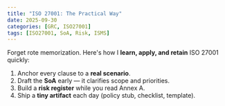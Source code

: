 ```yaml
---
title: "ISO 27001: The Practical Way"
date: 2025-09-30
categories: [GRC, ISO27001]
tags: [ISO27001, SoA, Risk, ISMS]
---
```


Forget rote memorization. Here's how I **learn, apply, and retain** ISO 27001 quickly:

1. Anchor every clause to a **real scenario**.  
2. Draft the **SoA** early — it clarifies scope and priorities.  
3. Build a **risk register** while you read Annex A.  
4. Ship a **tiny artifact** each day (policy stub, checklist, template).
